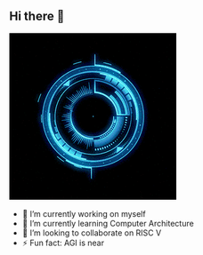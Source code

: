 ## Hi there 👋

![1](https://github.com/fortunespell/fortunespell/blob/main/sick.gif)

- 🔭 I’m currently working on myself 
- 🌱 I’m currently learning Computer Architecture
- 👯 I’m looking to collaborate on RISC V
- ⚡ Fun fact: AGI is near
